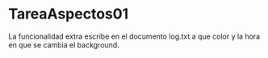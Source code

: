 # TareaAspectos01
La funcionalidad extra escribe en el documento log.txt a que color y la hora en que se cambia el background.
